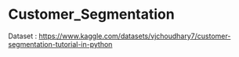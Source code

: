 # Customer_Segmentation

Dataset : https://www.kaggle.com/datasets/vjchoudhary7/customer-segmentation-tutorial-in-python
